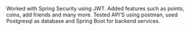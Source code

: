 Worked with Spring Security using JWT. Added features such as points, coins, add friends and many more. 
Tested API'S using postman, used Postgresql as database and Spring Boot for backend services.
